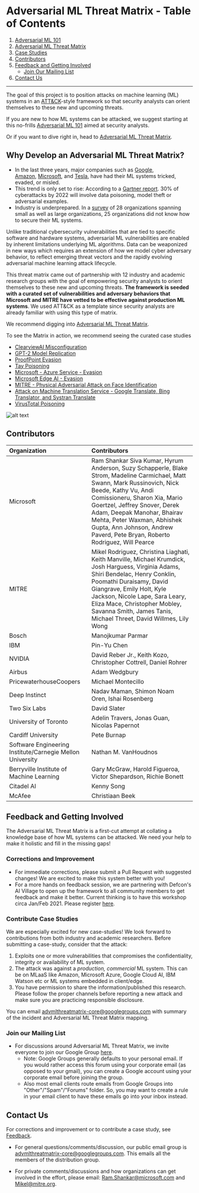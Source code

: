 # Adversarial ML Threat Matrix - Table of Contents
1. [Adversarial ML 101](/pages/adversarial-ml-101.md#adversarial-machine-learning-101)
2. [Adversarial ML Threat Matrix](pages/adversarial-ml-threat-matrix.md#adversarial-ml-threat-matrix)
3. [Case Studies](/pages/case-studies-page.md#case-studies-page)
4. [Contributors](#contributors)
5. [Feedback and Getting Involved](#feedback-and-getting-involved)
    - [Join Our Mailing List](#join-our-mailing-list)
6. [Contact Us](#contact-us)
---- 

The goal of this project is to position attacks on machine learning (ML) systems in an [ATT&CK](https://attack.mitre.org/)-style framework so that security analysts can orient themselves
to these new and upcoming threats.

If you are new to how ML systems can be attacked, we suggest starting at this no-frills [Adversarial ML 101](/pages/adversarial-ml-101.md#adversarial-machine-learning-101) aimed at security analysts. 

Or if you want to dive right in, head to [Adversarial ML Threat Matrix](/pages/adversarial-ml-threat-matrix.md#adversarial-ml-threat-matrix).

## Why Develop an Adversarial ML Threat Matrix? 
-   In the last three years, major companies such as [Google](https://www.zdnet.com/article/googles-best-image-recognition-system-flummoxed-by-fakes/), [Amazon](https://www.fastcompany.com/90240975/alexa-can-be-hacked-by-chirping-birds), [Microsoft](https://www.theguardian.com/technology/2016/mar/24/tay-microsofts-ai-chatbot-gets-a-crash-course-in-racism-from-twitter), and [Tesla](https://spectrum.ieee.org/cars-that-think/transportation/self-driving/three-small-stickers-on-road-can-steer-tesla-autopilot-into-oncoming-lane), have had their ML systems tricked, evaded, or misled.
-   This trend is only set to rise: According to a [Gartner report](https://www.gartner.com/doc/3939991). 30% of cyberattacks by 2022 will involve data poisoning, model     theft or adversarial examples.
-   Industry is underprepared. In a [survey](https://arxiv.org/pdf/2002.05646.pdf) of 28 organizations spanning small as well as large organizations, 25           organizations did not know how to secure their ML systems.

Unlike traditional cybersecurity vulnerabilities that are tied to specific software and hardware systems, adversarial ML vulnerabilities are enabled by inherent limitations underlying ML algorithms. Data can be weaponized in new ways which requires an extension of how we model cyber adversary behavior, to reflect emerging threat vectors and the rapidly evolving adversarial machine learning attack lifecycle.

This threat matrix came out of partnership with 12 industry and academic research groups with the goal of empowering security analysts to orient themselves to these new and upcoming threats. **The framework is seeded with a curated set of vulnerabilities and adversary behaviors that Microsoft and MITRE have vetted to be effective against production ML systems**. We used ATT&CK as a template since security analysts are already familiar with using this type of matrix. 

We recommend digging into [Adversarial ML Threat Matrix](/pages/adversarial-ml-threat-matrix.md#adversarial-ml-threat-matrix). 

To see the Matrix in action, we recommend seeing the curated case studies

  - [ClearviewAI Misconfiguration](/pages/case-studies-page.md#clearviewai-misconfiguration)
  - [GPT-2 Model Replication](/pages/case-studies-page.md#gpt-2-model-replication)
  - [ProofPoint Evasion](/pages/case-studies-page.md#proofpoint-evasion)
  - [Tay Poisoning](/pages/case-studies-page.md#tay-poisoning)
  - [Microsoft - Azure Service - Evasion](/pages/case-studies-page.md#microsoft---azure-service)
  - [Microsoft Edge AI - Evasion](/pages/case-studies-page.md#microsoft---edge-ai)
  - [MITRE - Physical Adversarial Attack on Face Identification](/pages/case-studies-page.md#mitre---physical-adversarial-attack-on-face-identification)
  - [Attack on Machine Translation Service - Google Translate, Bing Translator, and Systran Translate](/pages/case-studies-page.md#attack-on-machine-translation-service---google-translate-bing-translator-and-systran-translate)
  - [VirusTotal Poisoning](/pages/case-studies-page.md#virustotal-poisoning)



![alt text](images/AdvMLThreatMatrix.jpg)




## Contributors

| **Organization**    | **Contributors**    |
| :---                | :---                |
| Microsoft           | Ram Shankar Siva Kumar, Hyrum Anderson, Suzy Schapperle, Blake Strom, Madeline Carmichael, Matt Swann, Mark Russinovich, Nick Beede, Kathy Vu, Andi Comissioneru, Sharon Xia, Mario Goertzel, Jeffrey Snover, Derek Adam, Deepak Manohar, Bhairav Mehta, Peter Waxman, Abhishek Gupta, Ann Johnson, Andrew Paverd, Pete Bryan, Roberto Rodriguez, Will Pearce  |
| MITRE               | Mikel Rodriguez, Christina Liaghati, Keith Manville, Michael Krumdick, Josh Harguess, Virginia Adams, Shiri Bendelac, Henry Conklin, Poomathi Duraisamy, David Giangrave, Emily Holt, Kyle Jackson, Nicole Lape, Sara Leary, Eliza Mace, Christopher Mobley, Savanna Smith, James Tanis, Michael Threet, David Willmes, Lily Wong |
| Bosch               | Manojkumar Parmar |
| IBM                 | Pin-Yu Chen       |
| NVIDIA              | David Reber Jr., Keith Kozo, Christopher Cottrell, Daniel Rohrer |
| Airbus              | Adam Wedgbury     |
|PricewaterhouseCoopers |Michael Montecillo|
| Deep Instinct       | Nadav Maman, Shimon Noam Oren, Ishai Rosenberg|
| Two Six Labs        | David Slater      |
| University of Toronto | Adelin Travers, Jonas Guan, Nicolas Papernot |
| Cardiff University  | Pete Burnap |
| Software Engineering Institute/Carnegie Mellon University | Nathan M. VanHoudnos | 
| Berryville Institute of Machine Learning | Gary McGraw, Harold Figueroa, Victor Shepardson, Richie Bonett|
| Citadel AI | Kenny Song |
| McAfee              | Christiaan Beek |

## Feedback and Getting Involved 

The Adversarial ML Threat Matrix is a first-cut attempt at collating a knowledge base of how ML systems can be attacked. We need your help to make it holistic and fill in the missing gaps!

### Corrections and Improvement

-   For immediate corrections, please submit a Pull Request with suggested changes! We are excited to make this system better with you!
-   For a more hands on feedback session, we are partnering with Defcon's AI Village to open up the framework to all community members to get feedback and make it better. Current thinking is to have this workshop circa
Jan/Feb 2021. Please register [here](https://docs.google.com/forms/d/e/1FAIpQLSdqtuE0v7qBRsGUUWDrzUEenHCdv-HNP1IiLil67dgpXtHqQw/viewform).

### Contribute Case Studies

We are especially excited for new case-studies! We look forward to contributions from both industry and academic researchers. Before submitting a case-study, consider that the attack:
1.  Exploits one or more vulnerabilities that compromises the confidentiality, integrity or availability of ML system. 
2.  The attack was against a *production, commercial* ML system. This can be on MLaaS like Amazon, Microsoft Azure, Google Cloud AI, IBM Watson etc or ML systems embedded in client/edge. 
3.  You have permission to share the information/published this research. Please follow the proper channels before reporting a new attack and make sure you are practicing responsible disclosure.

You can email advmlthreatmatrix-core@googlegroups.com with summary of the incident and Adversarial ML Threat Matrix mapping.


### Join our Mailing List

- For discussions around Adversarial ML Threat Matrix, we invite everyone to join our Google Group [here](https://groups.google.com/forum/#!forum/advmlthreatmatrix/join).
  - Note: Google Groups generally defaults to your personal email. If you would rather access this forum using your corporate email (as opposed to your gmail), you can create a Google account using your corporate email before joining the group.
  - Also most email clients route emails from Google Groups into "Other"/"Spam"/"Forums" folder. So, you may want to create a rule in your email client to have these emails go  into your inbox instead. 

 
 ## Contact Us
For corrections and improvement or to contribute a case study, see [Feedback](#feedback-and-getting-involved).


-  For general questions/comments/discussion, our public email group is advmlthreatmatrix-core@googlegroups.com. This emails all the members of the distribution group. 

-  For private comments/discussions and how organizations can get involved in the effort, please email: <Ram.Shankar@microsoft.com> and <Mikel@mitre.org>. 

